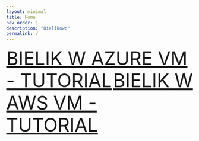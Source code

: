 ```yaml
---
layout: minimal
title: Home
nav_order: 1
description: "Bielikowo"
permalink: /
---
```


<span class="luckiest" style="font-size: 50px;"><a href="/bielikowo/bielik-w-azure-vm/index.html">BIELIK W AZURE VM - TUTORIAL</a></span>
<span class="luckiest" style="font-size: 50px;"><a href="/bielikowo/bielik-w-aws-vm/index.html">BIELIK W AWS VM - TUTORIAL</a></span>
<!--<div class="video-container">
    <iframe src="https://www.youtube.com/embed/NuUI4NfnxoY" frameborder="0" allowfullscreen></iframe>
</div>-->


